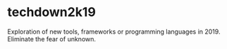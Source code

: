 # techdown2k19
Exploration of new tools, frameworks or programming languages in 2019. Eliminate the fear of unknown.
